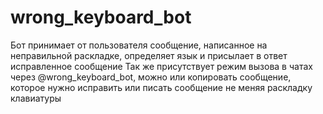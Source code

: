 # wrong_keyboard_bot
Бот принимает от пользователя сообщение, написанное на неправильной раскладке, определяет язык и присылает в ответ исправленное сообщение
Так же присутствует режим вызова в чатах через @wrong_keyboard_bot, можно или копировать сообщение, которое нужно исправить или писать сообщение не меняя раскладку клавиатуры
